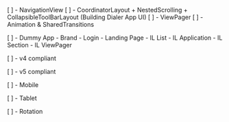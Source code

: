 [ ] - NavigationView
[ ] - CoordinatorLayout + NestedScrolling + CollapsibleToolBarLayout (Building Dialer App UI)
[ ] - ViewPager
[ ] - Animation & SharedTransitions

[ ] - Dummy App
		- Brand
		- Login
		- Landing Page
		- IL List
		- IL Application
		- IL Section
		- IL ViewPager

[ ] - v4 compliant

[ ] - v5 compliant

[ ] - Mobile

[ ] - Tablet

[ ] - Rotation